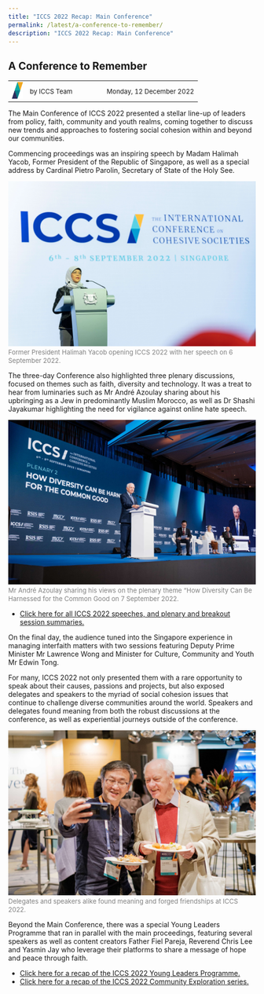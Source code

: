 ```yaml
---
title: "ICCS 2022 Recap: Main Conference"
permalink: /latest/a-conference-to-remember/
description: "ICCS 2022 Recap: Main Conference"
---
```

## A Conference to Remember

<table>
 <tbody><tr>
	 <td><img src="/images/ICCS-parallelogram_narrow.png" style="width:23px"></td>
	 <td><font size="-1">by ICCS Team</font></td>
	 <td></td>
	 <td></td>
	 <td></td>
	 <td></td>
	 <td><font size="-1">Monday, 12 December 2022</font></td>
	</tr>
	<tr></tr>
</tbody></table>  

The Main Conference of ICCS 2022 presented a stellar line-up of leaders from policy, faith, community and youth realms, coming together to discuss new trends and approaches to fostering social cohesion within and beyond our communities.

Commencing proceedings was an inspiring speech by Madam Halimah Yacob, Former President of the Republic of Singapore, as well as a special address by Cardinal Pietro Parolin, Secretary of State of the Holy See. 

![](/images/ICCS_06092022_RCCC-144.jpg)
<font color="grey"><font size="-1">Former President Halimah Yacob opening ICCS 2022 with her speech on 6 September 2022.</font></font>

The three-day Conference also highlighted three plenary discussions, focused on themes such as faith, diversity and technology. It was a treat to hear from luminaries such as Mr André Azoulay sharing about his upbringing as a Jew in predominantly Muslim Morocco, as well as Dr Shashi Jayakumar highlighting the need for vigilance against online hate speech. 

![](/images/ICCS__2022-09-07__09-15-15.jpg)
<font color="grey"><font size="-1">Mr André Azoulay sharing his views on the plenary theme “How Diversity Can Be Harnessed for the Common Good on 7 September 2022.</font></font>  

* [Click here for all ICCS 2022 speeches, and plenary and breakout session summaries.](/programme-and-speakers/speeches/openingaddress/)

On the final day, the audience tuned into the Singapore experience in managing interfaith matters with two sessions featuring Deputy Prime Minister Mr Lawrence Wong and Minister for Culture, Community and Youth Mr Edwin Tong.

For many, ICCS 2022 not only presented them with a rare opportunity to speak about their causes, passions and projects, but also exposed delegates and speakers to the myriad of social cohesion issues that continue to challenge diverse communities around the world. Speakers and delegates found meaning from both the robust discussions at the conference, as well as experiential journeys outside of the conference.

![](/images/ICCS__2022-09-08__12-23-17.jpg)
<font color="grey"><font size="-1">Delegates and speakers alike found meaning and forged friendships at ICCS 2022.</font></font>

Beyond the Main Conference, there was a special Young Leaders Programme that ran in parallel with the main proceedings, featuring several speakers as well as content creators Father Fiel Pareja, Reverend Chris Lee and Yasmin Jay who leverage their platforms to share a message of hope and peace through faith.

* [Click here for a recap of the ICCS 2022 Young Leaders Programme.](/latest/putting-our-faith-in-youth/)
* [Click here for a recap of the ICCS 2022 Community Exploration series.](/latest/experiencing-the-diversity-of-singapore/)